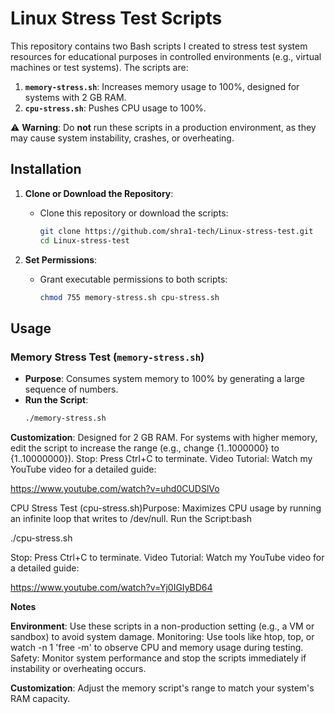 # Linux Stress Test Scripts

This repository contains two Bash scripts I created to stress test system resources for educational purposes in controlled environments (e.g., virtual machines or test systems). The scripts are:

1. **`memory-stress.sh`**: Increases memory usage to 100%, designed for systems with 2 GB RAM.
2. **`cpu-stress.sh`**: Pushes CPU usage to 100%.

⚠️ **Warning**: Do **not** run these scripts in a production environment, as they may cause system instability, crashes, or overheating.

## Installation

1. **Clone or Download the Repository**:
   - Clone this repository or download the scripts:
     ```bash
     git clone https://github.com/shra1-tech/Linux-stress-test.git
     cd Linux-stress-test
     ```

2. **Set Permissions**:
   - Grant executable permissions to both scripts:
     ```bash
     chmod 755 memory-stress.sh cpu-stress.sh
     ```

## Usage

### Memory Stress Test (`memory-stress.sh`)
- **Purpose**: Consumes system memory to 100% by generating a large sequence of numbers.
- **Run the Script**:
  ```bash
  ./memory-stress.sh

**Customization**: Designed for 2 GB RAM. For systems with higher memory, edit the script to increase the range (e.g., change {1..1000000} to {1..10000000}).
Stop: Press Ctrl+C to terminate.
Video Tutorial: Watch my YouTube video for a detailed guide:

https://www.youtube.com/watch?v=uhd0CUDSlVo


CPU Stress Test (cpu-stress.sh)Purpose: Maximizes CPU usage by running an infinite loop that writes to /dev/null.
Run the Script:bash

./cpu-stress.sh

Stop: Press Ctrl+C to terminate.
Video Tutorial: Watch my YouTube video for a detailed guide:

https://www.youtube.com/watch?v=Yj0IGIyBD64

**Notes**

**Environment**: Use these scripts in a non-production setting (e.g., a VM or sandbox) to avoid system damage.
Monitoring: Use tools like htop, top, or watch -n 1 'free -m' to observe CPU and memory usage during testing.
Safety: Monitor system performance and stop the scripts immediately if instability or overheating occurs.

**Customization**: Adjust the memory script's range to match your system's RAM capacity.

